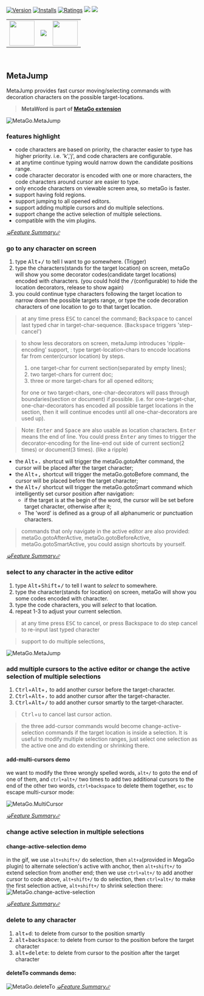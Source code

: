 [![Version](https://vsmarketplacebadge.apphb.com/version/metaseed.metajump.svg)](https://marketplace.visualstudio.com/items?itemName=metaseed.metajump)
[![Installs](https://vsmarketplacebadge.apphb.com/installs/metaseed.metajump.svg)](https://marketplace.visualstudio.com/items?itemName=metaseed.metajump)
[![Ratings](https://vsmarketplacebadge.apphb.com/rating/metaseed.metajump.svg)](https://marketplace.visualstudio.com/items?itemName=metaseed.metajump)
[![](https://img.shields.io/badge/TWITTER-%40metaseed-blue.svg?logo=twitter&style=flat)](https://twitter.com/metaseed)
[![](https://img.shields.io/badge/gitter-join_chat-1dce73.svg?style=flat&logo=gitter-white)](https://gitter.im/vscode-metago/community)

<table align="center" width="68%" border="0">
  <tr>
    <td>
      <a href="https://github.com/sponsors/metasong">
          <img src="https://github.com/metaseed/metaGo/blob/master/donate/githubSponsors.png?raw=true" style="height: 66px;" />
      </a>
    </td>
    <td>
      <a href="https://www.paypal.com/cgi-bin/webscr?cmd=_donations&business=P9GXHBAAHPBMN&item_name=metago+dev&currency_code=USD&source=url">
          <img src="https://www.paypalobjects.com/en_US/i/btn/btn_donateCC_LG.gif"/>
      </a>
      <br>
    </td>
    <td>
      <a href="https://github.com/metaseed/metaGo/blob/master/donate/index.md">
          <img src="https://github.com/metaseed/metaGo/blob/master/donate/scan.png?raw=true" style="height: 66px;"/>
      </a>
    </td>
  </tr>
</table>
<br>

## MetaJump
MetaJump provides fast cursor moving/selecting commands with decoration characters on the possible target-locations.

> **MetaWord is part of [MetaGo extension](https://marketplace.visualstudio.com/items?itemName=metaseed.metago)**

![MetaGo.MetaJump](https://github.com/metaseed/metaGo/blob/master/src/metaJump/images/metaJump.gif?raw=true)

### features highlight
* code characters are based on priority, the character easier to type has higher priority. i.e. 'k','j', and code characters are configurable.
* at anytime continue typing would narrow down the candidate positions range.
* code character decorator is encoded with one or more characters, the code characters around cursor are easier to type.
* only encode characters on viewable screen area, so metaGo is faster.
* support having fold regions.
* support jumping to all opened editors.
* support adding multiple cursors and do multiple selections.
* support change the active selection of multiple selections.
* compatible with the vim plugins.

[*➭Feature Summary⮵*](https://github.com/metaseed/metaGo/blob/master/README.md#features-summary)

### go to any character on screen
1. type <kbd>Alt</kbd>+<kbd>/</kbd> to tell I want to *go* somewhere. (Trigger)
2. type the characters(stands for the target location) on screen, metaGo will show you some decorator codes(candidate target locations) encoded with characters. (you could hold the <kbd>/</kbd>(configurable) to hide the location decorators, release to show again)
3. you could continue type characters following the target location to narrow down the possible targets range, or type the code decoration characters of one location to *go* to that target location.

> at any time press <kbd>ESC</kbd> to cancel the command; <kbd>Backspace</kbd> to cancel last typed char in target-char-sequence. (<kbd>Backspace</kbd> triggers 'step-cancel')    

> to show less decorators on screen, metaJump introduces 'ripple-encoding' support, : type target-location-chars to encode locations far from center(cursor location) by steps.
> 1. one target-char for current section(separated by empty lines);
> 1. two target-chars for current doc;
> 1. three or more target-chars for all opened editors;  
> 
> for one or two target-chars, one-char-decorators will pass through boundaries(section or document) if possible. (i.e. for one-target-char, one-char-decorators has encoded all possible target locations in the section, then it will continue encodes until all one-char-decorators are used up).  

> Note: <kbd>Enter</kbd> and <kbd>Space</kbd> are also usable as location characters. <kbd>Enter</kbd> means the end of line. You could press <kbd>Enter</kbd> any times to trigger the decorator-encoding for the line-end out side of current section(2 times) or document(3 times). (like a ripple)    

* the <kbd>Alt</kbd>+<kbd>.</kbd> shortcut will trigger the metaGo.gotoAfter command, the cursor will be placed after the target character;    
* the <kbd>Alt</kbd>+<kbd>,</kbd> shortcut will trigger the metaGo.gotoBefore command, the cursor will be placed before the target character;
* the <kbd>Alt</kbd>+<kbd>/</kbd> shortcut will trigger the metaGo.gotoSmart command which intelligently set cursor position after navigation:
    * if the target is at the begin of the word, the cursor will be set before target character, otherwise after it;
    * The 'word' is defined as a group of all alphanumeric or punctuation characters.

> commands that only navigate in the active editor are also provided: metaGo.gotoAfterActive, metaGo.gotoBeforeActive, metaGo.gotoSmartActive, you could assign shortcuts by yourself.


[*➭Feature Summary⮵*](https://github.com/metaseed/metaGo/blob/master/README.md#features-summary)

### select to any character in the active editor
1. type <kbd>Alt</kbd>+<kbd>Shift</kbd>+<kbd>/</kbd> to tell I want to *select* to somewhere.
2. type the character(stands for location) on screen, metaGo will show you some codes encoded with character.
3. type the code characters, you will *select* to that location.
4. repeat 1-3 to adjust your current selection.
> at any time press <kbd>ESC</kbd> to cancel, or press <kdb>Backspace</kbd> to do step cancel to re-input last typed character

> support to do multiple selections, 

![MetaGo.MetaJump](https://github.com/metaseed/metaGo/blob/master/src/metaJump/images/metago.jump.gif?raw=true)

### add multiple cursors to the active editor or change the active selection of multiple selections
1. <kbd>Ctrl</kbd>+<kbd>Alt</kbd>+<kbd>,</kbd> to add another cursor before the target-character.
1. <kbd>Ctrl</kbd>+<kbd>Alt</kbd>+<kbd>.</kbd> to add another cursor after the target-character.
1. <kbd>Ctrl</kbd>+<kbd>Alt</kbd>+<kbd>/</kbd> to add another cursor smartly to the target-character.

> <kbd>Ctrl</kbd>+<kbd>u</kbd> to cancel last cursor action.  

> the three add-cursor commands would become change-active-selection commands if the target location is inside a selection. It is useful to modify multiple selection ranges, just select one selection as the active one and do extending or shrinking there.

#### add-multi-cursors demo
we want to modify the three wrongly spelled words, `alt+/` to goto the end of one of them, and `ctrl+alt+/` two times to add two additional cursors to the end of the other two words, `ctrl+backspace` to delete them together, `esc` to escape multi-cursor mode:

![MetaGo.MultiCursor](https://github.com/metaseed/metaGo/blob/master/src/metaJump/images/metago.multiCursor.gif?raw=true)


[*➭Feature Summary⮵*](https://github.com/metaseed/metaGo/blob/master/README.md#features-summary)

### change active selection in multiple selections
#### change-active-selection demo
in the gif, we use `alt+shift+/` do selection, then `alt+a`(provided in MegaGo plugin) to alternate selection's active with anchor, then `alt+shift+/` to extend selection from another end; then we use `ctrl+alt+/` to add another cursor to code above, `alt+shift+/` to do selection, then `ctrl+alt+/` to make the first selection active, `alt+shift+/` to shrink selection there:
![MetaGo.change-active-selection](https://github.com/metaseed/metaGo/blob/master/src/metaJump/images/metago.change-active-selection.gif?raw=true)

[*➭Feature Summary⮵*](https://github.com/metaseed/metaGo/blob/master/README.md#features-summary)

### delete to any character
 1. <kbd>alt</kbd>+<kbd>d</kbd>: to delete from cursor to the position smartly
 1. <kbd>alt</kbd>+<kbd>backspace</kbd>: to delete from cursor to the position before the target character
 1. <kbd>alt</kbd>+<kbd>delete</kbd>: to delete from cursor to the position after the target character

#### deleteTo commands demo:
![MetaGo.deleteTo](https://github.com/metaseed/metaGo/blob/master/src/metaJump/images/deleteTo.gif?raw=true)
[*➭Feature Summary⮵*](https://github.com/metaseed/metaGo/blob/master/README.md#features-summary)
